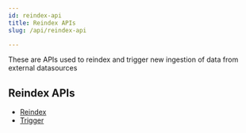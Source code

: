 ```yaml
---
id: reindex-api
title: Reindex APIs
slug: /api/reindex-api

---
```


These are APIs used to reindex and trigger new ingestion of data from external datasources


## Reindex APIs

- [Reindex](reindex)
- [Trigger](trigger)

